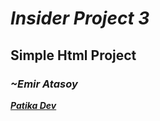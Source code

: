 # ***Insider Project 3***

## Simple Html Project

### ***~Emir Atasoy***

[***Patika Dev***](https://app.patika.dev/emiratasoy)
